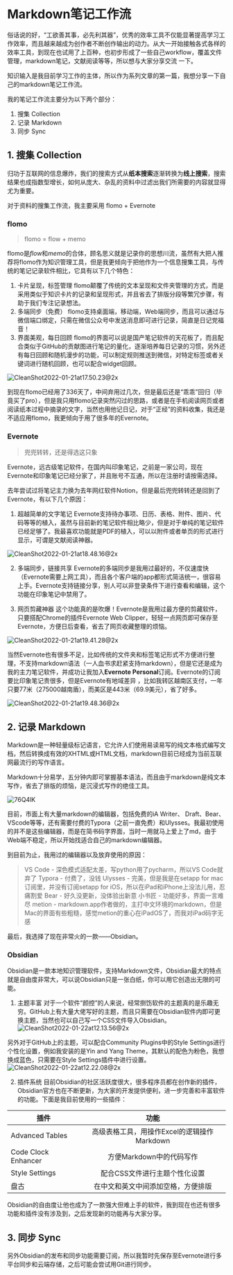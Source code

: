 # Markdown笔记工作流

俗话说的好，“工欲善其事，必先利其器”，优秀的效率工具不仅能显著提高学习工作效率，而且越来越成为创作者不断创作输出的动力。从大一开始接触各式各样的效率工具，到现在也试用了上百种，也初步形成了一些自己workflow，覆盖文件管理，markdown笔记，文献阅读等等，所以想与大家分享交流 一下。

知识输入是我目前学习工作的主体，所以作为系列文章的第一篇，我想分享一下自己的markdown笔记工作流。

我的笔记工作流主要分为以下两个部分：
1. 搜集 Collection
2. 记录 Markdown
3. 同步 Sync

## 1. 搜集 Collection
归功于互联网的信息爆炸，我们的搜索方式从**纸本搜索**逐渐转换为**线上搜索**，搜索结果也成指数型增长，如何从庞大、杂乱的资料中过滤出我们所需要的内容就显得尤为重要。

对于资料的搜集工作流，我主要采用 flomo + Evernote

### flomo

> flomo = flow + memo

flomo是*flow*和*memo*的合体，顾名思义就是记录你的思想川流，虽然有大把人推荐将flomo作为知识管理工具，但是我更倾向于把他作为一个信息搜集工具，与传统的笔记记录软件相比，它具有以下几个特色：

1. 卡片呈现，标签管理
flomo颠覆了传统的文本呈现和文件夹管理的方式，而是采用类似于知识卡片的记录和呈现形式，并且省去了排版分段等繁冗步骤，有助于我们专注记录想法。
2. 多端同步（免费）
flomo支持桌面端，移动端，Web端同步，而且可以通过与微信端口绑定，只需在微信公众号中发送消息即可进行记录，简直是日记党福音！
3. 界面美观，每日回顾
flomo的界面可以说是国产笔记软件的天花板了，而且配合类似于GitHub的贡献图进行笔记的量化，逐渐培养每日记录的习惯，另外还有每日回顾和随机漫步的功能，可以制定规则推送到微信，对特定标签或者关键词进行随机回顾，也可以配合widget回顾。

![CleanShot2022-01-21at17.50.23@2x](https://heinrich-1304907654.cos.ap-beijing.myqcloud.com/uPic/CleanShot%202022-01-21%20at%2017.50.23%402x.png)

到现在flomo已经用了336天了，中间弃用过几次，但是最后还是“乖乖”回归（毕竟买了pro），但是我只用flomo记录突然闪过的思路，或者是在手机阅读网页或者阅读纸本过程中摘录的文字，当然也用他记日记，对于“正经”的资料收集，我还是不适应用flomo，我更倾向于用了很多年的Evernote。

### Evernote

> 兜兜转转，还是得选这只象

Evernote，远古级笔记软件，在国内叫印象笔记，之前是一家公司，现在Evernote和印象笔记已经分家了，并且账号不互通，所以在注册时请按需选择。

去年尝试过将笔记主力换为去年网红软件Notion，但是最后兜兜转转还是回到了Evernote，有以下几个原因：
1. 超越简单的文字笔记 
Evernote支持待办事项、日历、表格、附件、图片、代码等等的植入，虽然与目前新的笔记软件相比略少，但是对于单纯的笔记软件已经足够了。我最喜欢功能就是PDF的植入，可以以附件或者单页的形式进行显示，可谓是文献阅读神器。

![CleanShot2022-01-21at18.48.16@2x](https://heinrich-1304907654.cos.ap-beijing.myqcloud.com/uPic/CleanShot%202022-01-21%20at%2018.48.16%402x.png)

2. 多端同步，链接共享
Evernote的多端同步是我用过最好的，不仅速度快（Evernote需要上网工具），而且各个客户端的app都形式简洁统一，很容易上手。Evernote支持链接分享，别人可以非登录条件下进行查看和编辑，这个功能在印象笔记中禁用了。

3. 网页剪藏神器
这个功能真的是吹爆！Evernote是我用过最方便的剪藏软件，只要搭配Chrome的插件Evernote Web Clipper，轻轻一点网页即可保存至Evernote，方便日后查看，省去了网页收藏整理的烦恼。

![CleanShot2022-01-21at19.41.28@2x](https://heinrich-1304907654.cos.ap-beijing.myqcloud.com/uPic/CleanShot%202022-01-21%20at%2019.41.28%402x.png)

当然Evernote也有很多不足，比如传统的文件夹和标签笔记形式不方便进行整理，不支持markdown语法（一人血书求赶紧支持markdown），但是它还是成为我的主力笔记软件，并成功让我加入**Evernote Personal**订阅。Evernote的订阅要比印象笔记贵很多，但是Evernote有地域差异 ，比如我转区越南区支付，一年只要77米（275000越南盾），而美区是443米（69.9美元），省了好多。

![CleanShot2022-01-21at19.48.36@2x](https://heinrich-1304907654.cos.ap-beijing.myqcloud.com/uPic/CleanShot%202022-01-21%20at%2018.48.16%402x.png)

## 2. 记录 Markdown

Markdown是一种轻量级标记语言，它允许人们使用易读易写的纯文本格式编写文档，然后转换成有效的XHTML或HTML文档，markdown目前已经成为当前互联网最流行的写作语言。

Markdown十分易学，五分钟内即可掌握基本语法，而且由于markdown是纯文本写作，省去了排版的烦恼，是沉浸式写作的绝佳工具。

![76Q4lK](https://heinrich-1304907654.cos.ap-beijing.myqcloud.com/uPic/76Q4lK.jpg)

目前，市面上有大量markdown的编辑器，包括免费的iA Writer、 Draft、Bear、VScode等等，还有需要付费的Typora（之前一直免费）和Ulysses。我最初使用的并不是这些编辑器，而是在简书码字界面，当时一用就马上爱上了md，由于Web端不稳定，所以开始找适合自己的markdown编辑器。

到目前为止，我用过的编辑器以及放弃使用的原因：

>VS Code - 深色模式适配太差，写python用了pycharm，所以VS Code就弃了
>Typora - 付费了，没钱 
>Ulysses - 完美，但是我是在setapp for mac订阅里，并没有订阅setapp for iOS，所以在iPad和iPhone上没法儿用，忍痛割爱
>Bear - 好久没更新，没体验出新意
>小书匠 - 功能好多，界面一言难尽
>metion - markdown.app作者做的，主打中文环境的markdown，但是Mac的界面有些粗糙，感觉metion的重心在iPadOS了，而我对iPad码字无感

最后，我选择了现在非常火的一款——Obsidian。

### Obsidian

Obsidian是一款本地知识管理软件，支持Markdown文件，Obsidian最大的特点就是自由度非常大，可以说Obsidian只是一张白纸，你可以用它创造出无限的可能。

1. 主题丰富
对于一个软件“颜控”的人来说，经常捯饬软件的主题真的是乐趣无穷。GitHub上有大量大佬写好的主题，而且只需要在Obsidian软件内即可更换主题，当然也可以自己写一个CSS文件导入Obsidian。
![CleanShot2022-01-22at12.13.56@2x](https://heinrich-1304907654.cos.ap-beijing.myqcloud.com/uPic/CleanShot%202022-01-22%20at%2012.13.56%402x.png)

另外对于GitHub上的主题，可以配合Community Plugins中的Style Settings进行个性化设置，例如我安装的是Yin and Yang Theme，其默认的配色为粉色，我想换成蓝色，只需要在Style Settings插件中进行设置。
![CleanShot2022-01-22at12.22.08@2x](https://heinrich-1304907654.cos.ap-beijing.myqcloud.com/uPic/CleanShot%202022-01-22%20at%2012.22.08%402x.png)

2. 插件系统
目前Obsidian的社区活跃度很大，很多程序员都在创作新的插件，Obsidian官方也在不断更新，为大家的开发提供便利，进一步完善和丰富软件的功能。下面是我目前使用的一些插件：

插件 | 功能
---|:--:
Advanced Tables | 高级表格工具，用操作Excel的逻辑操作Markdown
Code Clock Enhancer | 方便Markdown中的代码写作
Style Settings | 配合CSS文件进行主题个性化设置
盘古 | 在中文和英文中间添加空格，方便排版

Obsidian的自由度让他也成为了一款强大但难上手的软件，我到现在也还有很多功能和插件没有涉及到，之后发现新的功能再与大家分享。

## 3. 同步 Sync

另外Obsidian的发布和同步功能需要订阅，所以我暂时先保存至Evernote进行多平台同步和云端存储，之后可能会尝试用Git进行同步。











